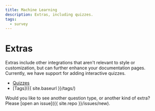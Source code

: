 ```yaml
---
title: Machine Learning
description: Extras, including quizzes.
tags:
  - survey
---
```


# Extras

Extras include other integrations that aren't relevant to style or customization,
but can further enhance your documentation pages. Currently, we have support
for adding interactive quizzes.

- [Quizzes](example-quiz)
- [Tags]({{ site.baseurl }}/tags/)

Would you like to see another question type, or another kind of extra? Please [open an issue]({{ site.repo }}/issues/new).
